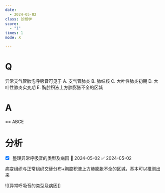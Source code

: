 ```yaml
---
date:
  - 2024-05-02
class: 诊断学
score:
  - "1"
times: 1
mode: X

---
```



# Q
异常支气管肺泡呼吸音可见于
A. 支气管肺炎
B. 肺结核
C. 大叶性肺炎初期
D. 大叶性肺炎实变期
E. 胸腔积液上方肺膨胀不全的区城

# A

==
ABCE



分析
==

- [x] 整理异常呼吸音的类型及病因 📅 2024-05-02 ✅ 2024-05-02

病变组织与正常组织交替分布+胸腔积液上方肺膨胀不全的区城，基本可以推测出来

![[异常呼吸音的类型及病因]]